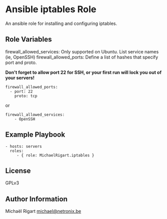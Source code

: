 Ansible iptables Role
=====================

An ansible role for installing and configuring iptables.

Role Variables
--------------
firewall_allowed_services: Only supported on Ubuntu. List service names (ie, OpenSSH)
firewall_allowed_ports: Define a list of hashes that specify port and proto.

**Don't forget to allow port 22 for SSH, or your first run will lock you out of your servers!**
```
firewall_allowed_ports:
  - port: 22
    proto: tcp
```
or
```
firewall_allowed_services:
    - OpenSSH
```

Example Playbook
-------------------------

    - hosts: servers
      roles:
         - { role: MichaelRigart.iptables }

License
-------

GPLv3

Author Information
------------------

Michaël Rigart <michael@netronix.be>